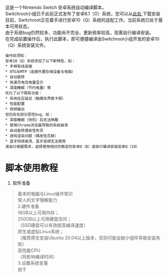 这是一个Nintendo Switch 安卓系统自动编译脚本。  
Switchroot小组已于此前正式发布了安卓8.1（O）系统，您可以从[此处](https://forum.xda-developers.com/nintendo-switch/nintendo-switch-news-guides-discussion--development/rom-switchroot-lineageos-15-1-t3951389),下载安装  
目前，Switchroot正在着手进行安卓10（Q）系统的适配工作。当前系统已处于基本可用状态。  
由于系统bug仍然较多、功能尚不完全、更新频率较高，现需自行编译安装。  
在完成前置操作后，执行此脚本，即可便捷编译由Switchroot小组开发的安卓10（Q）系统安装文件。  
```
操作前须知：  
安卓10（Q）系统添加了以下新特性，如：  
* 手柄有线连接  
* OTG与MTP（连接外置存储设备与电脑）  
* 自动旋转  
* 快速充电及电量显示  
* 深度睡眠（节约电量）等  
优化了以下既有功能：  
* 系统反应延迟（触摸及界面卡顿）  
* 性能配置  
* 视频输出  
但仍存在部分恶性bug，如：  
* 深度睡眠（待机）后无法唤醒  
* 使用Chrome浏览器导致的系统崩溃  
* 自动旋转偶发性失灵  
* 游戏渲染问题（偶发性花屏）  
* 蓝牙持续崩溃、蓝牙音频无法使用  
请自行根据需求，选择使用相对的稳定的安卓O（8）或自行编译安装安卓Q（10）  
```

# 脚本使用教程    

1. 软件准备  
>基本的电脑与Linux操作常识  
>常人的文字理解能力  
2.硬件准备  
>16GB以上可用内存；  
>250GB以上可用硬盘空间；  
>（SSD硬盘可以有效提高编译速度）  
>原生或虚拟Linux系统；  
>（推荐原生安装Ubuntu 20.04以上版本，否则可能会缺少组件导致安装失败）  
>高性能CPU  
>（将影响编译时间）  
3.设置系统变量  
由于  

```
